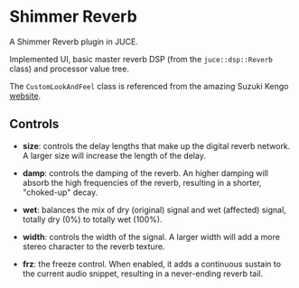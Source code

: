 # Shimmer Reverb
A Shimmer Reverb plugin in JUCE.

Implemented UI, basic master reverb DSP (from the `juce::dsp::Reverb` class) and processor value tree.

The `CustomLookAndFeel` class is referenced from the amazing Suzuki Kengo [website](https://suzuki-kengo.dev/posts/dial-customization).

## Controls
* **size**: controls the delay lengths that make up the digital reverb network. A larger size will increase the length of the delay.

* **damp**: controls the damping of the reverb. An higher damping will absorb the high frequencies of the reverb, resulting in a shorter, "choked-up" decay.

* **wet**: balances the mix of dry (original) signal and wet (affected) signal, totally dry (0%) to totally wet (100%). 

* **width**: controls the width of the signal. A larger width will add a more stereo character to the reverb texture.

* **frz**: the freeze control. When enabled, it adds a continuous sustain to the current audio snippet, resulting in a never-ending reverb tail.
